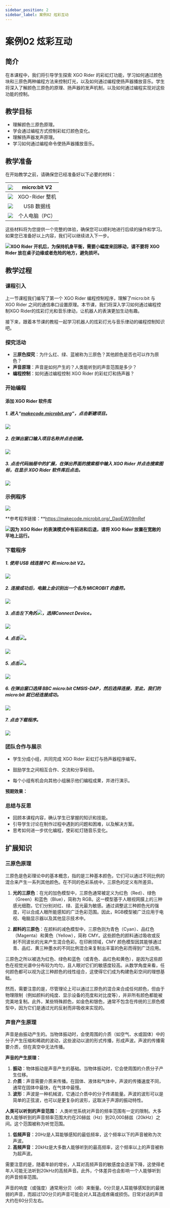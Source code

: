 ```yaml
---
sidebar_position: 2
sidebar_label: 案例02 炫彩互动
---
```


# 案例02 炫彩互动

## 简介

在本课程中，我们将引导学生探索 XGO Rider 的彩虹灯功能，学习如何通过颜色块和三原色两种编程方法来控制灯光，以及如何通过编程使扬声器播放音乐。学生将深入了解颜色三原色的原理、扬声器的发声机制，以及如何通过编程实现对这些功能的控制。



## 教学目标

- 理解颜色三原色原理。
- 学会通过编程方式控制彩虹灯颜色变化。
- 理解扬声器发声原理。
- 学习如何通过编程命令使扬声器播放音乐。



## 教学准备

在开始教学之前，请确保您已经准备好以下必要的材料：

| ![](https://wiki-media-ef.oss-cn-hongkong.aliyuncs.com/docs/microbit/robot/xgo-rider-kit/images/microbit-xgo-rider-kit-case-01.png) | micro:bit  V2  |
| :----------------------------------------------------------: | :------------: |
| ![](https://wiki-media-ef.oss-cn-hongkong.aliyuncs.com/docs/microbit/robot/xgo-rider-kit/images/microbit-xgo-rider-kit-case-19.png) | XGO-Rider 整机 |
| ![](https://wiki-media-ef.oss-cn-hongkong.aliyuncs.com/docs/microbit/robot/xgo-rider-kit/images/microbit-xgo-rider-kit-case-02.png) |   USB 数据线   |
| ![](https://wiki-media-ef.oss-cn-hongkong.aliyuncs.com/docs/microbit/robot/xgo-rider-kit/images/microbit-xgo-rider-kit-case-03.png) | 个人电脑（PC） |

这些材料将为您提供一个完整的体验，确保您可以顺利地进行后续的操作和学习。如果您已准备好以上内容，我们可以继续进入下一步。



![](https://wiki-media-ef.oss-cn-hongkong.aliyuncs.com/docs/microbit/robot/xgo-rider-kit/images/microbit-xgo-rider-kit-read-01.png)**XGO Rider 开机后，为保持机身平衡，需要小幅度来回移动，请不要将 XGO Rider 放在桌子边缘或者危险的地方，避免损坏。**



## 教学过程

### 课程引入

上一节课程我们编写了第一个 XGO Rider 编程控制程序，理解了micro:bit 与 XGO Rider 之间的通信串口设置原理。本节课，我们将深入学习如何通过编程控制XGO Rider的炫彩灯光和音乐律动，让机器人的表演更加生动有趣。

接下来，跟着本节课的教程一起学习机器人的炫彩灯光与音乐律动的编程控制知识吧。



### 探究活动

- **三原色探究**：为什么红、绿、蓝被称为三原色？其他颜色是否也可以作为原色？
- **声音原理**：声音是如何产生的？人类能听到的声音范围是多少？
- **编程控制**：如何通过编程控制 XGO Rider 的彩虹灯和扬声器？



### 开始编程

#### 添加 XGO Rider 软件库

##### 1. 进入“[makecode.microbit.org](https://makecode.microbit.org)”，点击**新建项目**。



![](https://wiki-media-ef.oss-cn-hongkong.aliyuncs.com/docs/microbit/robot/xgo-rider-kit/images/microbit-xgo-rider-kit-case-04.png)



##### 2. 在弹出窗口输入项目名称并点击**创建**。



![](https://wiki-media-ef.oss-cn-hongkong.aliyuncs.com/docs/microbit/robot/xgo-rider-kit/images/microbit-xgo-rider-kit-case-05.png)



##### 3. 点击代码抽屉中的**扩展**，在弹出界面的搜索框中输入 **XGO Rider** 并点击搜索图标，在显示 **XGO Rider** 软件库后点击。



![](https://wiki-media-ef.oss-cn-hongkong.aliyuncs.com/docs/microbit/robot/xgo-rider-kit/images/microbit-xgo-rider-kit-case-07.png)



### 示例程序



![](https://wiki-media-ef.oss-cn-hongkong.aliyuncs.com/docs/microbit/robot/xgo-rider-kit/images/microbit-xgo-rider-kit-case-101.png)



**参考程序链接：**https://makecode.microbit.org/_DaqEiW09mRef



![](https://wiki-media-ef.oss-cn-hongkong.aliyuncs.com/docs/microbit/building-blocks/microbit-space-science-kit/images/microbit-space-science-kit-read03.png)**因为 XGO Rider 的表演模式中有前进和后退，请将 XGO Rider 放置在宽敞的平地上运行。**



### 下载程序

##### 1. 使用 USB 线连接 PC 和 micro:bit V2。



![](https://wiki-media-ef.oss-cn-hongkong.aliyuncs.com/docs/microbit/robot/xgo-rider-kit/images/microbit-xgo-rider-kit-case-09.gif)



##### 2. 连接成功后，电脑上会识别出一个名为 MICROBIT 的盘符。



![](https://wiki-media-ef.oss-cn-hongkong.aliyuncs.com/docs/microbit/robot/xgo-rider-kit/images/microbit-xgo-rider-kit-case-10.png)



##### 3. 点击左下角的![](https://wiki-media-ef.oss-cn-hongkong.aliyuncs.com/docs/microbit/robot/xgo-rider-kit/images/microbit-xgo-rider-kit-case-11.png)，选择**Connect Device**。



![](https://wiki-media-ef.oss-cn-hongkong.aliyuncs.com/docs/microbit/robot/xgo-rider-kit/images/microbit-xgo-rider-kit-case-12.png)



##### 4. 点击![](https://wiki-media-ef.oss-cn-hongkong.aliyuncs.com/docs/microbit/robot/xgo-rider-kit/images/microbit-xgo-rider-kit-case-13.png)。



![](https://wiki-media-ef.oss-cn-hongkong.aliyuncs.com/docs/microbit/robot/xgo-rider-kit/images/microbit-xgo-rider-kit-case-14.png)



##### 5. 点击![](https://wiki-media-ef.oss-cn-hongkong.aliyuncs.com/docs/microbit/robot/xgo-rider-kit/images/microbit-xgo-rider-kit-case-15.png)。



![](https://wiki-media-ef.oss-cn-hongkong.aliyuncs.com/docs/microbit/robot/xgo-rider-kit/images/microbit-xgo-rider-kit-case-16.png)



##### 6. 在弹出窗口选择 **BBC micro:bit CMSIS-DAP**，然后选择**连接**，至此，我们的 micro:bit 就已经连接成功。



![](https://wiki-media-ef.oss-cn-hongkong.aliyuncs.com/docs/microbit/robot/xgo-rider-kit/images/microbit-xgo-rider-kit-case-17.png)



##### 7. 点击**下载程序**。



![](https://wiki-media-ef.oss-cn-hongkong.aliyuncs.com/docs/microbit/robot/xgo-rider-kit/images/microbit-xgo-rider-kit-case-18.png)



### 团队合作与展示

- 学生分成小组，共同完成 XGO Rider 彩虹灯与扬声器程序编写。


- 鼓励学生之间相互合作、交流和分享经验。


- 每个小组有机会向其他小组展示他们编程成果，并进行演示。

**预期效果：**



### 总结与反思

- 回顾本课程内容，确认学生已掌握的知识和技能。
- 引导学生讨论在制作过程中遇到的问题和困难，以及解决方案。
- 思考如何进一步优化编程，使彩虹灯随音乐变化。



## 扩展知识

### 三原色原理

三原色是色彩理论中的基本概念，指的是三种基本颜色，它们可以通过不同比例的混合来产生一系列其他颜色。在不同的色彩系统中，三原色的定义有所差异。

1. **光的三原色**：在光的加色模型中，三原色通常被定义为红色（Red）、绿色（Green）和蓝色（Blue），简称为 RGB。这一模型基于人眼视网膜上的三种感光细胞，它们分别对红、绿、蓝光最为敏感。通过调整这三种颜色光的强度，可以合成人眼所能感知的广泛色彩范围。因此，RGB模型被广泛应用于电视、电脑显示器以及其他显示技术中。

2. **颜料的三原色**：在颜料的减色模型中，三原色则为青色（Cyan）、品红色（Magenta）和黄色（Yellow），简称 CMY。这些颜色的颜料通过吸收或反射不同波长的光来产生混合色彩。在印刷领域，CMY 颜色模型因其能够通过青、品红、黄三种墨水的不同比例混合来复制出丰富的色彩而得到广泛应用。

三原色之所以被选为红色、绿色和蓝色（或青色、品红色和黄色），是因为这些颜色在视觉光谱中分布较为均匀，且人眼对它们的敏感度较高。从数学角度来看，任何颜色都可以视为这三种颜色的线性组合，这使得它们成为构建色彩空间的理想基础。

然而，需要注意的是，尽管理论上可以通过三原色的混合来合成任何颜色，但由于物理限制（例如颜料的纯度、显示设备的亮度和对比度等），并非所有颜色都能被完美地复制。此外，某些特殊颜色，如金色和银色，通常不包含在传统的三原色模型中，因为它们是通过光的反射而非吸收来实现的。



### 声音产生原理

声音是由振动产生的。当物体振动时，会使周围的介质（如空气、水或固体）中的分子产生压缩和稀疏的波动，这些波动以波的形式传播，形成声波。声波的传播需要介质，但在真空中无法传播。

**声音的产生原理：**

1. **振动**：物体振动是声音产生的基础。当物体振动时，它会使周围的介质分子产生位移。
2. **介质**：声音需要介质来传播。在固体、液体和气体中，声波的传播速度不同，通常在固体中最快，在气体中最慢。
3. **波形**：声波是一种机械波，它通过介质中的分子传递能量。声波的波形可以是简单的正弦波，也可以是更复杂的波形，这取决于声源的振动特性。

**人类可以听到的声音范围：** 人类听觉系统对声音的频率范围有一定的限制。大多数人能够听到的声音频率范围大约在20赫兹（Hz）到20,000赫兹（20kHz）之间。这个范围被称为听觉范围。

1. **低频声音**：20Hz是人耳能够感知的最低频率，这个频率以下的声音被称为次声波。
2. **高频声音**：20kHz是大多数人能够听到的最高频率，这个频率以上的声音被称为超声波。

需要注意的是，随着年龄的增长，人耳对高频声音的敏感度会逐渐下降，这使得老年人可能无法听到20kHz的高频声音。此外，个体差异也会影响一个人能够听到的声音频率范围。

声音的响度（或强度）通常用分贝（dB）来衡量。0分贝是人耳能够感知到的最微弱的声音，而超过120分贝的声音可能会对人耳造成疼痛或损伤。日常对话的声音大约在60分贝左右。
